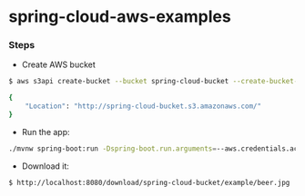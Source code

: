 # spring-cloud-aws-examples

### Steps
- Create AWS bucket
```bash
$ aws s3api create-bucket --bucket spring-cloud-bucket --create-bucket-configuration LocationConstraint=ap-southeast-2

{
    "Location": "http://spring-cloud-bucket.s3.amazonaws.com/"
}
```
- Run the app:
```bash
./mvnw spring-boot:run -Dspring-boot.run.arguments=--aws.credentials.accessKey=<your_access_key>,--aws.credentials.secretKey=<your_secret_key>
```
- Download it:
```bash
$ http://localhost:8080/download/spring-cloud-bucket/example/beer.jpg
```
